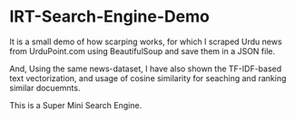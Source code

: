 # IRT-Search-Engine-Demo

It is a small demo of how scarping works, for which I scraped Urdu news from UrduPoint.com using BeautifulSoup and save them in a JSON file.

And, Using the same news-dataset, I have also shown the TF-IDF-based text vectorization, and usage of cosine similarity for seaching and ranking similar docuemnts.

This is a Super Mini Search Engine.
